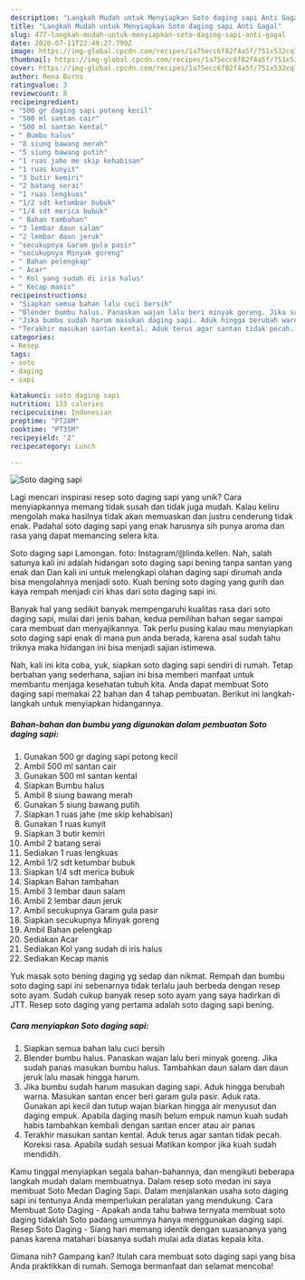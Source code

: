 ```yaml
---
description: "Langkah Mudah untuk Menyiapkan Soto daging sapi Anti Gagal"
title: "Langkah Mudah untuk Menyiapkan Soto daging sapi Anti Gagal"
slug: 477-langkah-mudah-untuk-menyiapkan-soto-daging-sapi-anti-gagal
date: 2020-07-11T22:49:27.790Z
image: https://img-global.cpcdn.com/recipes/1a75ecc6f82f4a5f/751x532cq70/soto-daging-sapi-foto-resep-utama.jpg
thumbnail: https://img-global.cpcdn.com/recipes/1a75ecc6f82f4a5f/751x532cq70/soto-daging-sapi-foto-resep-utama.jpg
cover: https://img-global.cpcdn.com/recipes/1a75ecc6f82f4a5f/751x532cq70/soto-daging-sapi-foto-resep-utama.jpg
author: Rena Burns
ratingvalue: 3
reviewcount: 8
recipeingredient:
- "500 gr daging sapi potong kecil"
- "500 ml santan cair"
- "500 ml santan kental"
- " Bumbu halus"
- "8 siung bawang merah"
- "5 siung bawang putih"
- "1 ruas jahe me skip kehabisan"
- "1 ruas kunyit"
- "3 butir kemiri"
- "2 batang serai"
- "1 ruas lengkuas"
- "1/2 sdt ketumbar bubuk"
- "1/4 sdt merica bubuk"
- " Bahan tambahan"
- "3 lembar daun salam"
- "2 lembar daun jeruk"
- "secukupnya Garam gula pasir"
- "secukupnya Minyak goreng"
- " Bahan pelengkap"
- " Acar"
- " Kol yang sudah di iris halus"
- " Kecap manis"
recipeinstructions:
- "Siapkan semua bahan lalu cuci bersih"
- "Blender bumbu halus. Panaskan wajan lalu beri minyak goreng. Jika sudah panas masukan bumbu halus. Tambahkan daun salam dan daun jeruk lalu masak hingga harum."
- "Jika bumbu sudah harum masukan daging sapi. Aduk hingga berubah warna. Masukan santan encer beri garam gula pasir. Aduk rata. Gunakan api kecil dan tutup wajan biarkan hingga air menyusut dan daging empuk. Apabila daging masih belum empuk namun kuah sudah habis tambahkan kembali dengan santan encer atau air panas"
- "Terakhir masukan santan kental. Aduk terus agar santan tidak pecah. Koreksi rasa. Apabila sudah sesuai Matikan kompor jika kuah sudah mendidih."
categories:
- Resep
tags:
- soto
- daging
- sapi

katakunci: soto daging sapi 
nutrition: 133 calories
recipecuisine: Indonesian
preptime: "PT28M"
cooktime: "PT35M"
recipeyield: "2"
recipecategory: Lunch

---
```



![Soto daging sapi](https://img-global.cpcdn.com/recipes/1a75ecc6f82f4a5f/751x532cq70/soto-daging-sapi-foto-resep-utama.jpg)

Lagi mencari inspirasi resep soto daging sapi yang unik? Cara menyiapkannya memang tidak susah dan tidak juga mudah. Kalau keliru mengolah maka hasilnya tidak akan memuaskan dan justru cenderung tidak enak. Padahal soto daging sapi yang enak harusnya sih punya aroma dan rasa yang dapat memancing selera kita.

Soto daging sapi Lamongan. foto: Instagram/@linda.kellen. Nah, salah satunya kali ini adalah hidangan soto daging sapi bening tanpa santan yang enak dan Dan kali ini untuk melengkapi olahan daging sapi dirumah anda bisa mengolahnya menjadi soto. Kuah bening soto daging yang gurih dan kaya rempah menjadi ciri khas dari soto daging sapi ini.

Banyak hal yang sedikit banyak mempengaruhi kualitas rasa dari soto daging sapi, mulai dari jenis bahan, kedua pemilihan bahan segar sampai cara membuat dan menyajikannya. Tak perlu pusing kalau mau menyiapkan soto daging sapi enak di mana pun anda berada, karena asal sudah tahu triknya maka hidangan ini bisa menjadi sajian istimewa.


Nah, kali ini kita coba, yuk, siapkan soto daging sapi sendiri di rumah. Tetap berbahan yang sederhana, sajian ini bisa memberi manfaat untuk membantu menjaga kesehatan tubuh kita. Anda dapat membuat Soto daging sapi memakai 22 bahan dan 4 tahap pembuatan. Berikut ini langkah-langkah untuk menyiapkan hidangannya.

<!--inarticleads1-->

##### Bahan-bahan dan bumbu yang digunakan dalam pembuatan Soto daging sapi:

1. Gunakan 500 gr daging sapi potong kecil
1. Ambil 500 ml santan cair
1. Gunakan 500 ml santan kental
1. Siapkan  Bumbu halus
1. Ambil 8 siung bawang merah
1. Gunakan 5 siung bawang putih
1. Siapkan 1 ruas jahe (me skip kehabisan)
1. Gunakan 1 ruas kunyit
1. Siapkan 3 butir kemiri
1. Ambil 2 batang serai
1. Sediakan 1 ruas lengkuas
1. Ambil 1/2 sdt ketumbar bubuk
1. Siapkan 1/4 sdt merica bubuk
1. Siapkan  Bahan tambahan
1. Ambil 3 lembar daun salam
1. Ambil 2 lembar daun jeruk
1. Ambil secukupnya Garam gula pasir
1. Siapkan secukupnya Minyak goreng
1. Ambil  Bahan pelengkap
1. Sediakan  Acar
1. Sediakan  Kol yang sudah di iris halus
1. Sediakan  Kecap manis


Yuk masak soto bening daging yg sedap dan nikmat. Rempah dan bumbu soto daging sapi ini sebenarnya tidak terlalu jauh berbeda dengan resep soto ayam. Sudah cukup banyak resep soto ayam yang saya hadirkan di JTT. Resep soto daging yang pertama adalah soto daging sapi bening. 

<!--inarticleads2-->

##### Cara menyiapkan Soto daging sapi:

1. Siapkan semua bahan lalu cuci bersih
1. Blender bumbu halus. Panaskan wajan lalu beri minyak goreng. Jika sudah panas masukan bumbu halus. Tambahkan daun salam dan daun jeruk lalu masak hingga harum.
1. Jika bumbu sudah harum masukan daging sapi. Aduk hingga berubah warna. Masukan santan encer beri garam gula pasir. Aduk rata. Gunakan api kecil dan tutup wajan biarkan hingga air menyusut dan daging empuk. Apabila daging masih belum empuk namun kuah sudah habis tambahkan kembali dengan santan encer atau air panas
1. Terakhir masukan santan kental. Aduk terus agar santan tidak pecah. Koreksi rasa. Apabila sudah sesuai Matikan kompor jika kuah sudah mendidih.


Kamu tinggal menyiapkan segala bahan-bahannya, dan mengikuti beberapa langkah mudah dalam membuatnya. Dalam resep soto medan ini saya membuat Soto Medan Daging Sapi. Dalam menjalankan usaha soto daging sapi ini tentunya Anda memperlukan peralatan yang mendukung. Cara Membuat Soto Daging - Apakah anda tahu bahwa ternyata membuat soto daging tidaklah Soto padang umumnya hanya menggunakan daging sapi. Resep Soto Daging - Siang hari memang identik dengan suasananya yang panas karena matahari biasanya sudah mulai ada diatas kepala kita. 

Gimana nih? Gampang kan? Itulah cara membuat soto daging sapi yang bisa Anda praktikkan di rumah. Semoga bermanfaat dan selamat mencoba!
